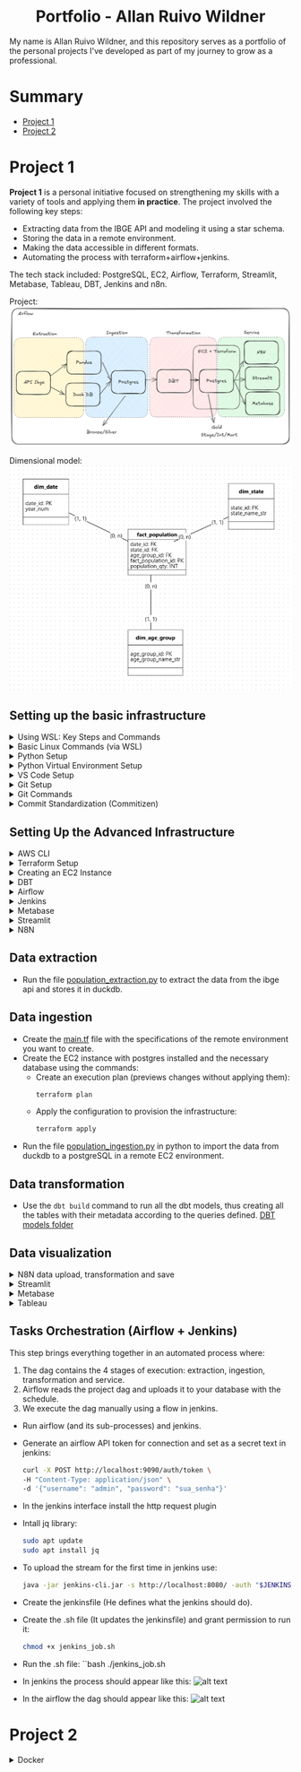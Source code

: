 <h1 align="center"> Portfolio - Allan Ruivo Wildner </h1>
My name is Allan Ruivo Wildner, and this repository serves as a portfolio of the personal projects I've developed as part of my journey to grow as a professional.

# Summary
- [Project 1](#project-1)
- [Project 2](#project-2)

# Project 1 

**Project 1** is a personal initiative focused on strengthening my skills with a variety of tools and applying them **in practice**. The project involved the following key steps:
- Extracting data from the IBGE API and modeling it using a star schema.
- Storing the data in a remote environment.
- Making the data accessible in different formats.
- Automating the process with terraform+airflow+jenkins.

The tech stack included: PostgreSQL, EC2, Airflow, Terraform, Streamlit, Metabase, Tableau, DBT, Jenkins and n8n.

Project:
![alt text](project1/doc/project1_structure.png)

Dimensional model:
![alt text](project1/doc/model.png)

## Setting up the basic infrastructure

<details>

<summary> Using WSL: Key Steps and Commands </summary>

**WSL** (Windows Subsystem for Linux) lets you run a full Linux environment directly on Windows without using a virtual machine or dual boot.

I chose to work with Linux to deepen my understanding of the operating system. However, I opted for WSL (Windows Subsystem for Linux) to maintain compatibility with essential tools like Tableau, which aren't supported on Linux.

Here’s a quick guide to setting up and managing **WSL (Windows Subsystem for Linux)**, along with some essential commands:

- `wsl --install` — Enables WSL on Windows.  
- `wsl --list --verbose` — Lists all installed Linux distributions with detailed info.  
- `wsl --list --online` — Shows available distributions you can install.  
- `wsl --install --distribution <distro>` — Installs a specific Linux distribution.  
- `wsl --unregister <distro>` — Uninstalls a distribution.  
- `wsl --set-default <distro>` — Sets the default distribution for WSL sessions.  
- `wsl --update` — Updates the WSL system.  
- `wsl --status` — Displays the current WSL configuration and status.  
- `wsl --help` — Opens the help menu with a list of all commands.  
- `df -h /` — Shows disk usage within the Linux environment.  
- `free -h` — Displays memory and swap usage.  
- `wsl --manage <distro> --resize <memory>` — Adjusts the memory limit for a distribution.  
- `wsl --shutdown` — Gracefully shuts down all running WSL instances.

</details>

<details>

<summary> Basic Linux Commands (via WSL) </summary>

**Linux** is a free, open-source operating system known for its stability, security, and use across servers, desktops, and embedded systems.

Here are some commonly used Linux commands for navigating and managing files and directories:

- `ls` — Lists directories and files in the current path.  
- `ls -a` — Shows hidden files and directories.  
- `cd <path>` — Navigates to the specified directory.  
- `mv <source> <destination>` — Moves or renames a file or directory.  
- `rm <file>` — Deletes a specific file.  
- `rm -rf <directory>` — Deletes a directory and its contents recursively.  
- `mkdir <directory>` — Creates a new directory.  
- `sudo` — Runs a command with superuser (admin) privileges.

</details>
<details>

<summary> Python Setup </summary>

**Python** is a versatile, high-level programming language known for its readability and wide range of applications.

- Download and install Python from the official website. 
  During installation, make sure to:
  - Run the installer as administrator.
  - Select the option to **add Python to the system PATH**.
- After installation, verify that Python is accessible from your WSL environment by running `python` or `python3`.  
  If the command is not recognized, add the Python installation path manually via **Windows Environment Variables**.

</details>
<details>

<summary> Python Virtual Environment Setup </summary>

A **Python virtual environment** is an isolated folder that lets you manage dependencies for a specific project without affecting others.

- Create a virtual environment in your project directory:
  ```bash
  python3 -m venv <env_name>
- Activate the environment:
  ```bash
  source <env_name>/bin/activate
- Deactivate the environment:
  ```bash
  deactivate
- Install dependencies from a requirements.txt file or directly via pip:
  ```bash
  pip install -r <path_to_requirements.txt>

</details>
<details>

<summary> VS Code Setup </summary>

**Visual Studio Code** (VS Code) is a lightweight, open-source code editor with built-in support for debugging, version control, and extensions across many programming languages.

- Install **Visual Studio Code** from the Microsoft Store.
- Launch VS Code and open a **WSL terminal**. Then run:
  ```bash
  code

</details>
<details>

<summary> Git Setup </summary>

**Git** is a free and open-source distributed version control system that allows developers to track changes in source code, collaborate on projects, and manage different versions of files efficiently and securely.

- Install Git (available via package manager or official site).
- Configure your GitHub credentials:
  ```bash
  git config --global user.name "<your_name>"
  git config --global user.email "<your_email>"
- In the directory you want to turn into a Git repository:
  ```bash
  git init -b <branch_name>
- Set up SSH authentication for GitHub: Go to GitHub → Settings → SSH and GPG Keys → click New SSH Key.
- On WSL/Linux, generate a new key:
  ```bash
  ssh-keygen -t ed25519 -C "your_email@example.com"
- (Press Enter three times to accept the defaults)
- Start the SSH agent:
  ```bash
  eval "$(ssh-agent -s)"
- Add the SSH private key to the agent:
  ```bash
  ssh-add ~/.ssh/id_ed25519
- To view and copy your public key:
  ```bash
  cat ~/.ssh/id_ed25519.pub
- Paste the copied key into GitHub when creating the new SSH Key.
- To clone an existing repository into VS Code:
  ```bash
  git clone <repository_url>

</details>
<details>

<summary> Git Commands </summary>

- `git status` — Checks the current status of your working directory and staging area.  
- `git add <file1> <file2> <fileN>` — Adds specific files to the staging area.  
- `git add -A` — Adds all changes (new, modified, deleted files) to the staging area.  
- `git commit -m "<message>"` — Commits staged changes with a message.  
- `git log` — Shows the commit history of the current branch.  
- `git log --all` — Displays the commit history across all branches.  
- `git branch` — Lists all local branches.  
- `git branch <new-branch>` — Creates a new branch.  
- `git checkout <branch>` — Switches to an existing branch.  
- `git checkout -b <branch>` — Creates and switches to a new branch.  
- `git merge <source-branch>` — Merges a branch into the current one.  
  > To cancel a merge in progress, use `git merge --abort`.  
- `git checkout <commit-hash>` — Navigates to a specific commit (detached HEAD).  
- `git push <remote> <branch>` — Sends local commits to a remote branch.  
- `git remote -v` — Lists the connected remote repositories.  
- `git remote add origin <url>` — Connects your local repo to a remote one.  
- `git push <remote> --delete <branch>` — Deletes a remote branch.  
- `git fetch` — Downloads changes from the remote repository without merging.  
- `git pull` — Fetches and merges changes from the remote repository into the current branch.  
- `git rebase <target-branch>` — Reapplies commits on top of another branch.  
- `git restore --staged <file1> <file2>` — Unstages files that were added with `git add`.

</details>
<details>

<summary> Commit Standardization (Commitizen) </summary>

To standardize commit messages, you can use the [**Commitizen**] library:

- Install Commitizen:
  ```bash
  pip install -U commitizen
- Use interactive commit formatting:
  ```bash
  cz commit

</details>

## Setting Up the Advanced Infrastructure

<details>

<summary> AWS CLI </summary>

The **AWS CLI (Command Line Interface)** is a tool that lets you manage and automate AWS services directly from your terminal using simple text commands.

- Install the AWS CLI:
  ```bash
  curl "https://awscli.amazonaws.com/awscli-exe-linux-x86_64.zip" -o "awscliv2.zip"
  unzip awscliv2.zip
  sudo ./aws/install
- In your AWS account, configure an IAM user with the necessary permissions.
- Set up Single Sign-On (SSO) in the terminal:
  ```bash
  aws configure sso
- Provide the following details when prompted:
- SSO session name (Recommended): <session_name>
- SSO start URL [None]: <IAM_start_URL>
- SSO region [None]: <AWS_region>
- SSO registration scopes [None]: sso:account:access
- Log in to your AWS session:
  ```bash
  aws sso login --profile default

</details>
<details>

<summary> Terraform Setup </summary>

**Terraform** is an open-source Infrastructure as Code (IaC) tool that allows you to provision, manage, and version cloud infrastructure using declarative configuration files.

- Install Terraform:
  ```bash
  sudo apt-get install terraform
- Initialize your Terraform project (downloads necessary providers and sets up the working directory):
  ```bash
  terraform init

</details>
<details>

<summary> Creating an EC2 Instance </summary>

**Amazon EC2 (Elastic Compute Cloud)** is a scalable virtual server service that allows you to run applications in the cloud. It's commonly used to host websites, run backend services, or test environments on-demand.

To deploy an EC2 instance using **Terraform**, refer to the [main.tf](project1/infra/) file in this repository, which defines all necessary infrastructure as code.

**Manual Steps (if needed):**

- Create an EC2 instance via the AWS Console, making sure to configure an **SSH key pair** during setup.  
- Configure **Security Group rules**, such as opening port 22 for SSH access.
- Connect to the EC2 instance (each AMI has a default username, such as `ec2-user`):
  ```bash
  ssh -i ~/.ssh/ec2-key.pem ec2-user@<ec2-public-dns>

<details>
</details>

<summary> Creating a PostgreSQL database inside EC2 </summary>

**PostgreSQL** is a free and open-source relational database management system known for its reliability, extensibility, and full compliance with SQL standards.


Adjustments necessary to enable remote access to your PostgreSQL instance on EC2:
- Enabled external listening Updated postgresql.conf by setting:
  listen_addresses = '*' (remove "#")
- Allowed external connections Edited pg_hba.conf to add:
  host all all 0.0.0.0/0 md5
- Restarted PostgreSQL Applied config changes by restarting the PostgreSQL service.
- Opened firewall access Ensured EC2's Security Group allows inbound traffic on port 5432 from your IP or all IPs (for testing).
- Verified PostgreSQL is running and listening externally Used netstat to confirm it's listening on 0.0.0.0:5432.
- Corrected credentials and connection IP Fixed host IP and confirmed that the database, user, and permissions were properly set.

- Install PostgreSQL:
  ```bash
  sudo apt update
  sudo apt install -y postgresql-14
- Check for an active cluster:
  ```bash
  pg_lsclusters
- Open postgreSQL (default database = postgres):
  ```bash
  psql -U user -d database
- Open postgreSQL:
  ```bash
  psql -U user -d database
- Create schema
  ```bash
  CREATE SCHEMA schema_name;
- Create database
  ```bash
  CREATE DATABASE my_bank -- Name of the database to be created.
     WITH OWNER = my_user -- Server user who will be the owner of the database.
          TEMPLATE = template1 -- Database that will be used as a template for creating the new database.
          ENCODING = ‘UTF8’ -- Type of encoding for the data that will be stored in the database.
          TABLESPACE = pg_default -- Tablespace where the database will be physically created.
          CONNECTION LIMIT = 100; -- Maximum number of simultaneous connections allowed in the database.
- Create table
  ```bash
  CREATE TABLE my_table -- Name of the table
  (
      <field1> <data type>, 
      <field2> <data type>, 
      <field3> <data type>
  );
- Create user
  ```bash
  CREATE ROLE my_user WITH LOGIN PASSWORD 'my_password' SUPERUSER CREATEDB CREATEROLE;
- `\h` - Help
- `\q` - Return
- `\l`- View databases
- `\dn` - View schemas
- `\dt` - view tables
- `exit` - Exit
- `\c database`- Enter database
- Delete table
  ```bash
  DROP TABLE nome_da_tabela;
- Checking configurations
   ```bash
  sudo nano /var/lib/pgsql/data/postgresql.conf
- Reload config file
  ```bash
  cd /tmp
  sudo -u postgres pg_ctl reload -D /var/lib/pgsql/data
- Checking host-base authentication
   ```bash
  sudo nano /var/lib/pgsql/data/pg_hba.conf
- Restarting postrgreSQL
  ```bash
  sudo systemctl restart postgresql
- See users
  ```bash
  \du



</details>
<details>

<summary> DBT </summary>

**dbt** (data build tool) is a command-line tool that enables data teams to transform, test, and document data in the warehouse using modular SQL and software engineering practices.

- Install DBT:
  ```bash
  pip install dbt-postgres
- Configure:
  ```bash
  dbt init
- Check configuration:
  ```bash
  dbt debug
- Editing profiles.yml (The profiles.yml file in dbt (data build tool) is a configuration file that stores the connection settings needed for dbt to access your data warehouse):
  ```bash
  cd ~/.dbt
  nano profiles.yml
- Run the models without tests (--select to select a specific model):
  ```bash
  dbt run
- Run all objects (--select to select a specific object):
  ```bash
  dbt build
- Test the models (--select to select a specific model):
  ```bash
  dbt test
- Import the seeds file to the database (--select to select a specific model):
  ```bash
  dbt seed
- Update dbt
  ```bash
  pip install --upgrade dbt-core


</details>
<details>

<summary> Airflow </summary>

**Apache Airflow** is an open-source platform used to programmatically author, schedule, and monitor workflows—especially data pipelines—by defining them as code using Python.

- Install Airflow with Celery Executor (version pinned with constraints):
  ```bash
  pip install "apache-airflow[celery]==3.0.2" --constraint "https://raw.githubusercontent.com/apache/airflow/constraints-3.0.2/constraints-3.9.txt"
- Start the Airflow API server (default port is 8080; use -p to specify another):
  ```bash
  airflow api-server -p 9090
- Access Airflow via the following URL: `localhost:9090`
- Install the Airflow + Jenkins integration provider:
  ```bash
  pip install apache-airflow-providers-jenkins
- Set the `SQL_ALCHEMY_CONN` to connect Airflow to a remote PostgreSQL (EC2):
  ```bash
  export AIRFLOW__DATABASE__SQL_ALCHEMY_CONN=postgresql+psycopg2://airflow:sua_senha_segura@<ip-da-ec2>:5432/airflow
- nstall the async PostgreSQL client library:
  ```bash
  pip install asyncpg
- pip install apache-airflow[cncf.kubernetes]
  ```bash
  pip install apache-airflow[cncf.kubernetes]
- Redirect Airflow to your custom DAGs folder:
  ```bash
  export AIRFLOW__CORE__DAGS_FOLDER=/caminho/completo/para/sua/pasta/dags
- Disable DAG filename filtering (allows DAGs without "dag"/"airflow" in the filename):
  ```bash
  export AIRFLOW__CORE__DAG_DISCOVERY_SAFE_MODE=False
- Prevent Airflow from loading example DAGs on startup:
  ```bash
  export AIRFLOW__CORE__LOAD_EXAMPLES=False
- `echo $VARIABLE_NAME`Use this command to check the value of an environment variable.
- If the Airflow UI fails to load, install this dependency:
  ```bash
  pip install flask-appbuilder
- Airflow requires several parallel processes — run them after the API server:
  - DAG Processor:
  ```bash
  airflow dag-processor
  ```
  - Scheduler:
  ```bash
  airflow scheduler
  ```
  - Dag Trigger:
  ```bash
  airflow triggerer
  ```
  - Airflow worker:
  ```bash
  airflow celery worker
  ```
  - To kill a running process if needed (replace <process> with the name or pattern):
  ```bash
  pkill -f <"process">
  ```
  - If a port is already in use, find and release it:
  ```bash
  `lsof -i :<port>`
  `kill -9 <pid>`
  ``` 
- `airflow dags list` use to list all discovered DAGs.
- `airflow dags unpause <dag>` to unpause (activate) a specific DAG.
- Python script to verify DAG imports manually:
  ```bash
  from airflow.models import DagBag
  dagbag = DagBag()
  dagbag.dags.keys()
  dagbag.import_errors
  ```

</details>
<details>
<summary> Jenkins </summary>

**Jenkins** is an open-source automation server that helps developers build, test, and deploy their software continuously. In this project, we will only use jenkins to perform a manual execution of the airflow dags.

- Create the keyrings folder (for secure APT keys):
  ```bash
  sudo mkdir -p /etc/apt/keyrings
- Updating system packages:
  ```bash
  sudo apt update && sudo apt upgrade
- Install Java (required by Jenkins):
  ```bash
  sudo apt install openjdk-17-jdk
- Configurate Jenkins repository key:
  ```bash
  curl -fsSL https://pkg.jenkins.io/debian/jenkins.io-2023.key | gpg --dearmor | sudo tee /etc/apt/keyrings/jenkins.gpg > /dev/null
- Dowload and register the Jenkins repository:
  ```bash
  echo "deb [signed-by=/etc/apt/keyrings/jenkins.gpg] https://pkg.jenkins.io/debian binary/" | sudo tee /etc/apt/sources.list.d/jenkins.list > /dev/null
- Update APT sources and install Jenkins:
  ```bash
  sudo apt update
  sudo apt install jenkins
- Start Jenkins to run at boot:
  ```bash
  sudo systemctl start jenkins
- Access Jenkins using your browser at: http://localhost:8080
- Check the initial admin password (required for first login):
  sudo cat /var/lib/jenkins/secrets/initialAdminPassword
- Dowload the Jenkins CLI:
  wget http://localhost:8080/jnlpJars/jenkins-cli.jar
- Test the CLI connection and list available commands:
  java -jar jenkins-cli.jar -s http://localhost:8080/ help

</details>
<details>

<summary> Metabase </summary>

</details>
<details>

<summary> Streamlit </summary>

**Streamlit** is an open-source Python framework that allows you to quickly build and share interactive web apps for data science and machine learning projects using simple Python scripts.

- Install streamlit
  ```bash
  pip install streamlit psycopg2-binary plotly

</details>
<details>

<summary> N8N </summary>

**N8N** is an open-source workflow automation tool that lets you connect apps, services, and custom logic to automate tasks and data flows—without needing to write full applications.

- Installing NodeJS
  ```bash
  sudo apt install nodejs
- Installing NPM
  ```bash
  sudo apt install npm
- Installing N8N
  ```bash
  npm install n8n -g
- Opening N8N
  ```bash
  n8n

</details>

## Data extraction

- Run the file [population_extraction.py](project1/pipeline/1.extraction/population_extraction.py) to extract the data from the ibge api and stores it in duckdb.

## Data ingestion

- Create the [main.tf](project1/infra/main.tf) file with the specifications of the remote environment you want to create.
- Create the EC2 instance with postgres installed and the necessary database using the commands:
  - Create an execution plan (previews changes without applying them):
    ```bash
    terraform plan
    ```
  - Apply the configuration to provision the infrastructure:
    ```bash
    terraform apply
    ```
- Run the file [population_ingestion.py](project1/pipeline/2.ingestion/population_ingestion.py) in python to import the data from duckdb to a postgreSQL in a remote EC2 environment.

## Data transformation

- Use the `dbt build` command to run all the dbt models, thus creating all the tables with their metadata according to the queries defined.
[DBT models folder](project1/pipeline/3.transformation/dbt_project1/models/)

## Data visualization

<details>

<summary> N8N data upload, transformation and save </summary>

![alt text](project1/doc/n8n.png)

[Workflow](project1/pipeline/3.transformation/n8n/n8n_workflow.json)

[Trigger](project1/pipeline/3.transformation/n8n/n8n_request.py)

</details>
<details>

<summary> Streamlit </summary>

- Create an [app.py](project1/pipeline/4.service/streamlit/app.py) file defining the connections and visualisation options you want to build.
- To avoid leaking credentials, set up variables within the streamlit application.
![alt text](project1/doc/streamlit_secrets.png)

</details>
<details>

<summary> Metabase </summary>

</details>
<details>

<summary> Tableau </summary>

</details>

## Tasks Orchestration (Airflow + Jenkins)

This step brings everything together in an automated process where:
1. The dag contains the 4 stages of execution: extraction, ingestion, transformation and service.
2. Airflow reads the project dag and uploads it to your database with the schedule.
3. We execute the dag manually using a flow in jenkins.

- Run airflow (and its sub-processes) and jenkins.
- Generate an airflow API token for connection and set as a secret text in jenkins:
  ```bash
  curl -X POST http://localhost:9090/auth/token \
  -H "Content-Type: application/json" \
  -d '{"username": "admin", "password": "sua_senha"}'
  ```
- In the jenkins interface install the http request plugin
- Intall jq library:
  ```bash
  sudo apt update
  sudo apt install jq
- To upload the stream for the first time in jenkins use:
  ```bash
  java -jar jenkins-cli.jar -s http://localhost:8080/ -auth "$JENKINS_USER:$JENKINS_TOKEN" build pipeline_airflow_ibge
- Create the jenkinsfile (He defines what the jenkins should do).
- Create the .sh file (It updates the jenkinsfile) and grant permission to run it:
  ```bash
  chmod +x jenkins_job.sh
- Run the .sh file:
  ``bash
  ./jenkins_job.sh

- In jenkins the process should appear like this:
![alt text](project1/doc/jenkins.png)

- In the airflow the dag should appear like this:
![alt text](project1/doc/airflow.png)

# Project 2

<details>

<summary> Docker </summary>
Installing docker
- Instalando utilitarios do gerenciador de pacotes do linux
sudo apt update && sudo apt install -y software-properties-common
- Atualizando o apt e todos os pacotes
sudo apt upgrade -y
- Instalando o docker
sudo apt install -y docker.io
- Iniciando o docker
sudo systemctl start docker
- Para que o docker inicie junto com o sistema
sudo systemctl enable docker

</details>
